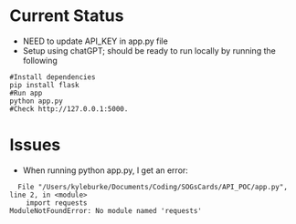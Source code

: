 # Current Status
* NEED to update API_KEY in app.py file
* Setup using chatGPT; should be ready to run locally by running the following
```
#Install dependencies
pip install flask
#Run app
python app.py
#Check http://127.0.0.1:5000.
```

# Issues
* When running python app.py, I get an error:

```
  File "/Users/kyleburke/Documents/Coding/SOGsCards/API_POC/app.py", line 2, in <module>
    import requests
ModuleNotFoundError: No module named 'requests'
```
